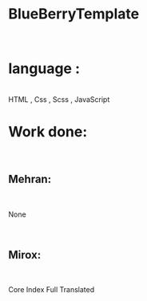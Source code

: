 # BlueBerryTemplate
<br>
<h1>language : </h1>
<br>
HTML , Css , Scss , JavaScript
<br>
<h1>Work done:</h1>
<br>
<h2>Mehran:</h2>
<br>
<p>None</p>
<br>
<h2>Mirox:</h2>
<br>
<p>Core Index Full Translated</p>
